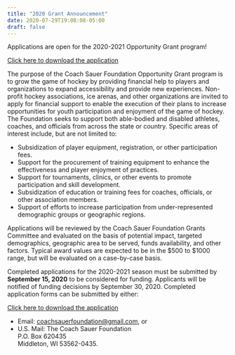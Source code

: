 ```yaml
---
title: "2020 Grant Announcement"
date: 2020-07-29T19:08:08-05:00
draft: false
---
```


Applications are open for the 2020-2021 Opportunity Grant program!

[Click here to download the application](/docs/2020_Coach_Sauer_Foundation_grant_proposal.docx)

The purpose of the Coach Sauer Foundation Opportunity Grant program is to grow
the game of hockey by providing financial help to players and organizations to 
expand accessibility and provide new experiences.  Non-profit hockey 
associations, ice arenas, and other organizations are invited to apply for 
financial support to enable the execution of their plans to increase 
opportunities for youth participation and enjoyment of the game of hockey.  The
Foundation seeks to support both able-bodied and disabled athletes, coaches, 
and officials from across the state or country.  Specific areas of interest 
include, but are not limited to:

- Subsidization of player equipment, registration, or other participation fees.
- Support for the procurement of training equipment to enhance the effectiveness
   and player enjoyment of practices.
- Support for tournaments, clinics, or other events to promote participation 
  and skill development.
- Subsidization of education or training fees for coaches, officials, or other 
  association members.
- Support of efforts to increase participation from under-represented demographic 
  groups or geographic regions.

Applications will be reviewed by the Coach Sauer Foundation Grants Committee and 
evaluated on the basis of potential impact, targeted demographics, geographic 
area to be served, funds availability, and other factors.  Typical award values 
are expected to be in the $500 to $1000 range, but will be evaluated on a 
case-by-case basis.

Completed applications for the 2020-2021 season must be submitted by 
**September 15, 2020** to be considered for funding.  Applicants will be notified 
of funding decisions by September 30, 2020.  Completed application forms can be 
submitted by either:

[Click here to download the application](/docs/2020_Coach_Sauer_Foundation_grant_proposal.docx)

- Email: <a href=mailto:coachsauerfoundation@gmail.com>coachsauerfoundation@gmail.com</a>, or
- U.S. Mail: The Coach Sauer Foundation <br> P.O. Box 620435 <br> Middleton, WI 53562-0435.